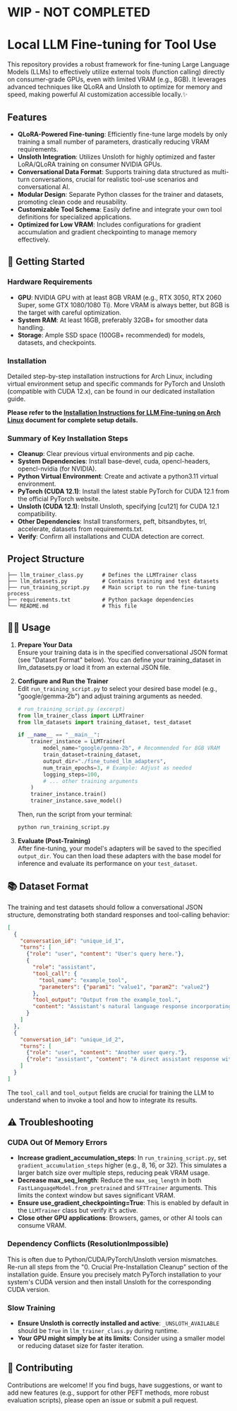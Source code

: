 # WIP - NOT COMPLETED

# Local LLM Fine-tuning for Tool Use

This repository provides a robust framework for fine-tuning Large Language Models (LLMs) to effectively utilize external tools (function calling) directly on consumer-grade GPUs, even with limited VRAM (e.g., 8GB). It leverages advanced techniques like QLoRA and Unsloth to optimize for memory and speed, making powerful AI customization accessible locally.✨

## Features

- **QLoRA-Powered Fine-tuning**: Efficiently fine-tune large models by only training a small number of parameters, drastically reducing VRAM requirements.
- **Unsloth Integration**: Utilizes Unsloth for highly optimized and faster LoRA/QLoRA training on consumer NVIDIA GPUs.
- **Conversational Data Format**: Supports training data structured as multi-turn conversations, crucial for realistic tool-use scenarios and conversational AI.
- **Modular Design**: Separate Python classes for the trainer and datasets, promoting clean code and reusability.
- **Customizable Tool Schema**: Easily define and integrate your own tool definitions for specialized applications.
- **Optimized for Low VRAM**: Includes configurations for gradient accumulation and gradient checkpointing to manage memory effectively.

## 🚀 Getting Started

### Hardware Requirements

- **GPU**: NVIDIA GPU with at least 8GB VRAM (e.g., RTX 3050, RTX 2060 Super, some GTX 1080/1080 Ti). More VRAM is always better, but 8GB is the target with careful optimization.
- **System RAM**: At least 16GB, preferably 32GB+ for smoother data handling.
- **Storage**: Ample SSD space (100GB+ recommended) for models, datasets, and checkpoints.

### Installation

Detailed step-by-step installation instructions for Arch Linux, including virtual environment setup and specific commands for PyTorch and Unsloth (compatible with CUDA 12.x), can be found in our dedicated installation guide.

**Please refer to the [Installation Instructions for LLM Fine-tuning on Arch Linux](INSTALLATION_GUIDE.md) document for complete setup details.**

### Summary of Key Installation Steps

- **Cleanup**: Clear previous virtual environments and pip cache.
- **System Dependencies**: Install base-devel, cuda, opencl-headers, opencl-nvidia (for NVIDIA).
- **Python Virtual Environment**: Create and activate a python3.11 virtual environment.
- **PyTorch (CUDA 12.1)**: Install the latest stable PyTorch for CUDA 12.1 from the official PyTorch website.
- **Unsloth (CUDA 12.1)**: Install Unsloth, specifying [cu121] for CUDA 12.1 compatibility.
- **Other Dependencies**: Install transformers, peft, bitsandbytes, trl, accelerate, datasets from requirements.txt.
- **Verify**: Confirm all installations and CUDA detection are correct.

## Project Structure

```
├── llm_trainer_class.py      # Defines the LLMTrainer class
├── llm_datasets.py           # Contains training and test datasets
├── run_training_script.py    # Main script to run the fine-tuning process
├── requirements.txt          # Python package dependencies
└── README.md                 # This file
```

## 🏃‍♀️ Usage

1. **Prepare Your Data**  
   Ensure your training data is in the specified conversational JSON format (see "Dataset Format" below). You can define your training_dataset in llm_datasets.py or load it from an external JSON file.

2. **Configure and Run the Trainer**  
   Edit `run_training_script.py` to select your desired base model (e.g., "google/gemma-2b") and adjust training arguments as needed.

   ```python
   # run_training_script.py (excerpt)
   from llm_trainer_class import LLMTrainer
   from llm_datasets import training_dataset, test_dataset

   if __name__ == "__main__":
       trainer_instance = LLMTrainer(
           model_name="google/gemma-2b", # Recommended for 8GB VRAM
           train_dataset=training_dataset,
           output_dir="./fine_tuned_llm_adapters",
           num_train_epochs=3, # Example: Adjust as needed
           logging_steps=100,
           # ... other training arguments
       )
       trainer_instance.train()
       trainer_instance.save_model()
   ```

   Then, run the script from your terminal:
   ```bash
   python run_training_script.py
   ```

3. **Evaluate (Post-Training)**  
   After fine-tuning, your model's adapters will be saved to the specified `output_dir`. You can then load these adapters with the base model for inference and evaluate its performance on your `test_dataset`.

## 📚 Dataset Format

The training and test datasets should follow a conversational JSON structure, demonstrating both standard responses and tool-calling behavior:

```json
[
  {
    "conversation_id": "unique_id_1",
    "turns": [
      {"role": "user", "content": "User's query here."},
      {
        "role": "assistant",
        "tool_call": {
          "tool_name": "example_tool",
          "parameters": {"param1": "value1", "param2": "value2"}
        },
        "tool_output": "Output from the example_tool.",
        "content": "Assistant's natural language response incorporating tool output."
      }
    ]
  },
  {
    "conversation_id": "unique_id_2",
    "turns": [
      {"role": "user", "content": "Another user query."},
      {"role": "assistant", "content": "A direct assistant response without a tool call."}
    ]
  }
]
```

The `tool_call` and `tool_output` fields are crucial for training the LLM to understand when to invoke a tool and how to integrate its results.

## ⚠️ Troubleshooting

### CUDA Out Of Memory Errors

- **Increase gradient_accumulation_steps**: In `run_training_script.py`, set `gradient_accumulation_steps` higher (e.g., 8, 16, or 32). This simulates a larger batch size over multiple steps, reducing peak VRAM usage.
- **Decrease max_seq_length**: Reduce the `max_seq_length` in both `FastLanguageModel.from_pretrained` and `SFTTrainer` arguments. This limits the context window but saves significant VRAM.
- **Ensure use_gradient_checkpointing=True**: This is enabled by default in the `LLMTrainer` class but verify it's active.
- **Close other GPU applications**: Browsers, games, or other AI tools can consume VRAM.

### Dependency Conflicts (ResolutionImpossible)

This is often due to Python/CUDA/PyTorch/Unsloth version mismatches. Re-run all steps from the "0. Crucial Pre-Installation Cleanup" section of the installation guide. Ensure you precisely match PyTorch installation to your system's CUDA version and then install Unsloth for the corresponding CUDA version.

### Slow Training

- **Ensure Unsloth is correctly installed and active**: `_UNSLOTH_AVAILABLE` should be `True` in `llm_trainer_class.py` during runtime.
- **Your GPU might simply be at its limits**: Consider using a smaller model or reducing dataset size for faster iteration.

## 🤝 Contributing

Contributions are welcome! If you find bugs, have suggestions, or want to add new features (e.g., support for other PEFT methods, more robust evaluation scripts), please open an issue or submit a pull request.
